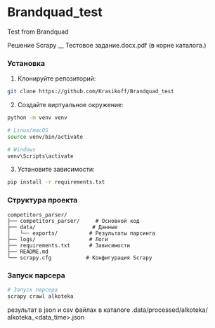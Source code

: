 # Brandquad_test
Test from Brandquad 

Решение Scrapy __ Тестовое задание.docx.pdf (в корне каталога.)

### Установка

1. Клонируйте репозиторий:
```bash
git clone https://github.com/Krasikoff/Brandquad_test
```

2. Создайте виртуальное окружение:
```bash
python -m venv venv

# Linux/macOS
source venv/bin/activate

# Windows
venv\Scripts\activate
```

3. Установите зависимости:
```bash
pip install -r requirements.txt
```

### Структура проекта

```
competitors_parser/
├── competitors_parser/     # Основной код
├── data/                  # Данные
│   └── exports/          # Результаты парсинга
├── logs/                 # Логи
├── requirements.txt      # Зависимости
├── README.md            
└── scrapy.cfg           # Конфигурация Scrapy
```

### Запуск парсера

```bash
# Запуск парсера 
scrapy crawl alkoteka
```
результат в json и csv файлах в каталоге .data/processed/alkoteka/
alkoteka_<data_time>.json



